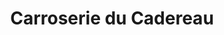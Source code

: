 ---
title: "Carroserie du Cadereau"
url: /nimes/carroserie-du-cadereau/
shop: réparation de voitures
---